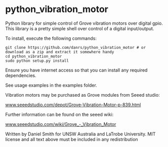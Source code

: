 # python_vibration_motor
Python library for simple control of Grove vibration motors over digital gpio. This library is a pretty simple shell over control of a digital input/output.

To install, execute the following commands:
```
git clone https://github.com/danrs/python_vibration_motor # or download as a zip and extract it somewhere handy
cd python_vibration_motor
sudo python setup.py install
```

Ensure you have internet access so that you can install any required dependencies.

See usage examples in the examples folder.

Vibration motors may be purchased as Grove modules from Seeed studio:

www.seeedstudio.com/depot/Grove-Vibration-Motor-p-839.html

Further information can be found on the seeed wiki:

www.seeedstudio.com/wiki/Grove_-_Vibration_Motor

Written by Daniel Smith for UNSW Australia and LaTrobe University.
MIT license and all text above must be included in any redistribution
